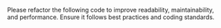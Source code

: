 Please refactor the following code to improve readability, maintainability, and performance. Ensure it follows best practices and coding standards.
